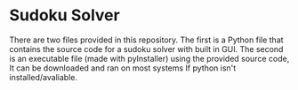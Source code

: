 # Sudoku Solver
There are two files provided in this repository. The first is a Python file that contains the source code for a sudoku solver with built in GUI. The second is an executable file (made with pyInstaller) using the provided source code, It can be downloaded and ran on most systems If python isn't installed/avaliable.

